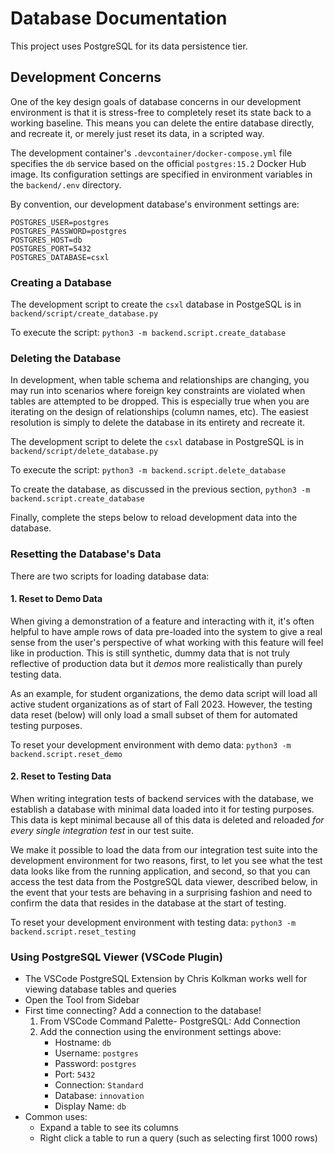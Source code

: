 # Database Documentation

This project uses PostgreSQL for its data persistence tier.

## Development Concerns

One of the key design goals of database concerns in our development environment is that it is stress-free to completely reset its state back to a working baseline. This means you can delete the entire database directly, and recreate it, or merely just reset its data, in a scripted way.

The development container's `.devcontainer/docker-compose.yml` file specifies the `db` service based on the official `postgres:15.2` Docker Hub image. Its configuration settings are specified in environment variables in the `backend/.env` directory.

By convention, our development database's environment settings are:

~~~
POSTGRES_USER=postgres
POSTGRES_PASSWORD=postgres
POSTGRES_HOST=db
POSTGRES_PORT=5432
POSTGRES_DATABASE=csxl
~~~

### Creating a Database

The development script to create the `csxl` database in PostgeSQL is in `backend/script/create_database.py`

To execute the script: `python3 -m backend.script.create_database`

### Deleting the Database

In development, when table schema and relationships are changing, you may run into scenarios where foreign key constraints are violated when tables are attempted to be dropped. This is especially true when you are iterating on the design of relationships (column names, etc). The easiest resolution is simply to delete the database in its entirety and recreate it.

The development script to delete the `csxl` database in PostgreSQL is in `backend/script/delete_database.py`

To execute the script: `python3 -m backend.script.delete_database`

To create the database, as discussed in the previous section, `python3 -m backend.script.create_database`

Finally, complete the steps below to reload development data into the database.

### Resetting the Database's Data

There are two scripts for loading database data: 

#### 1. Reset to Demo Data

When giving a demonstration of a feature and interacting with it, it's often helpful to have ample rows of data pre-loaded into the system to give a real sense from the user's perspective of what working with this feature will feel like in production. This is still synthetic, dummy data that is not truly reflective of production data but it _demos_ more realistically than purely testing data.

As an example, for student organizations, the demo data script will load all active student organizations as of start of Fall 2023. However, the testing data reset (below) will only load a small subset of them for automated testing purposes.

To reset your development environment with demo data: `python3 -m backend.script.reset_demo`

#### 2. Reset to Testing Data

When writing integration tests of backend services with the database, we establish a database with minimal data loaded into it for testing purposes. This data is kept minimal because all of this data is deleted and reloaded _for every single integration test_ in our test suite.

We make it possible to load the data from our integration test suite into the development environment for two reasons, first, to let you see what the test data looks like from the running application, and second, so that you can access the test data from the PostgreSQL data viewer, described below, in the event that your tests are behaving in a surprising fashion and need to confirm the data that resides in the database at the start of testing.

To reset your development environment with testing data: `python3 -m backend.script.reset_testing`

### Using PostgreSQL Viewer (VSCode Plugin)

* The VSCode PostgreSQL Extension by Chris Kolkman works well for viewing database tables and queries
* Open the Tool from Sidebar
* First time connecting? Add a connection to the database!
    1. From VSCode Command Palette- PostgreSQL: Add Connection 
    2. Add the connection using the environment settings above:
        * Hostname: `db`
        * Username: `postgres`
        * Password: `postgres`
        * Port: `5432`
        * Connection: `Standard`
        * Database: `innovation`
        * Display Name: `db`
* Common uses:
    * Expand a table to see its columns
    * Right click a table to run a query (such as selecting first 1000 rows)